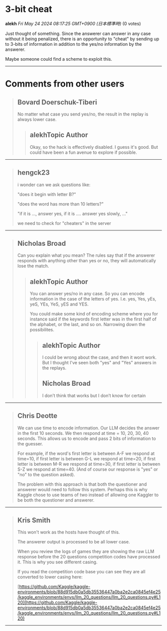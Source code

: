 # 3-bit cheat

**alekh** *Fri May 24 2024 08:17:25 GMT+0900 (日本標準時)* (0 votes)

Just thought of something. Since the answerer can answer in any case without it being penalized, there is an opportunity to "cheat" by sending up to 3-bits of information in addition to the yes/no information by the answerer.

Maybe someone could find a scheme to exploit this.



---

 # Comments from other users

> ## Bovard Doerschuk-Tiberi
> 
> No matter what case you send yes/no, the result in the replay is always lower case.
> 
> 
> 
> > ## alekhTopic Author
> > 
> > Okay, so the hack is effectively disabled. I guess it's good. But could have been a fun avenue to explore if possible.
> > 
> > 
> > 


---

> ## hengck23
> 
> i wonder can we ask questions like: 
> 
> "does it begin with letter B?"
> 
> "does the word has more than 10 letters?"
> 
> "if it is …, answer yes, if it is …. answer yes slowly, …"
> 
> we need to check for "cheaters" in the server
> 
> 
> 


---

> ## Nicholas Broad
> 
> Can you explain what you mean? The rules say that if the answerer responds with anything other than yes or no, they will automatically lose the match.
> 
> 
> 
> > ## alekhTopic Author
> > 
> > You can answer yes/no in any case. So you can encode information in the case of the letters of yes. I.e. yes, Yes, yEs, yeS, YEs, YeS, yES and YES.
> > 
> > You could make some kind of encoding scheme where you for instance said if the keywords first letter was in the first half of the alphabet, or the last, and so on. Narrowing down the possibilites.
> > 
> > 
> > 
> > > ## alekhTopic Author
> > > 
> > > I could be wrong about the case, and then it wont work. But I thought I've seen both "yes" and "Yes" answers in the replays.
> > > 
> > > 
> > > 
> > > ## Nicholas Broad
> > > 
> > > I don’t think that works but I don’t know for certain
> > > 
> > > 
> > > 


---

> ## Chris Deotte
> 
> We can use time to encode information. Our LLM decides the answer in the first 10 seconds. We then respond at time = 10, 20, 30, 40 seconds. This allows us to encode and pass 2 bits of information to the guesser.
> 
> For example, if the word's first letter is between A-F we respond at time=10, if first letter is between G-L we respond at time=20, if first letter is between M-R we respond at time=30, if first letter is between S-Z we respond at time=40. (And of course our response is "yes" or "no" to the question asked).
> 
> The problem with this approach is that both the questioner and answerer would need to follow this system. Perhaps this is why Kaggle chose to use teams of two instead of allowing one Kaggler to be both the questioner and answerer.
> 
> 
> 


---

> ## Kris Smith
> 
> This won't work as the hosts have thought of this. 
> 
> The answerer output is processed to be all lower case. 
> 
> When you review the logs of games they are showing the raw LLM response before the 20 questions competition codes have processed it. This is why you see different casing.
> 
> If you read the competition code base you can see they are all converted to lower casing here:
> 
> [https://github.com/Kaggle/kaggle-environments/blob/88d915db0a5db35536447a0ba2e2ca0845ef4e25/kaggle_environments/envs/llm_20_questions/llm_20_questions.py#L120](https://github.com/Kaggle/kaggle-environments/blob/88d915db0a5db35536447a0ba2e2ca0845ef4e25/kaggle_environments/envs/llm_20_questions/llm_20_questions.py#L120)
> 
> 
> 


---

